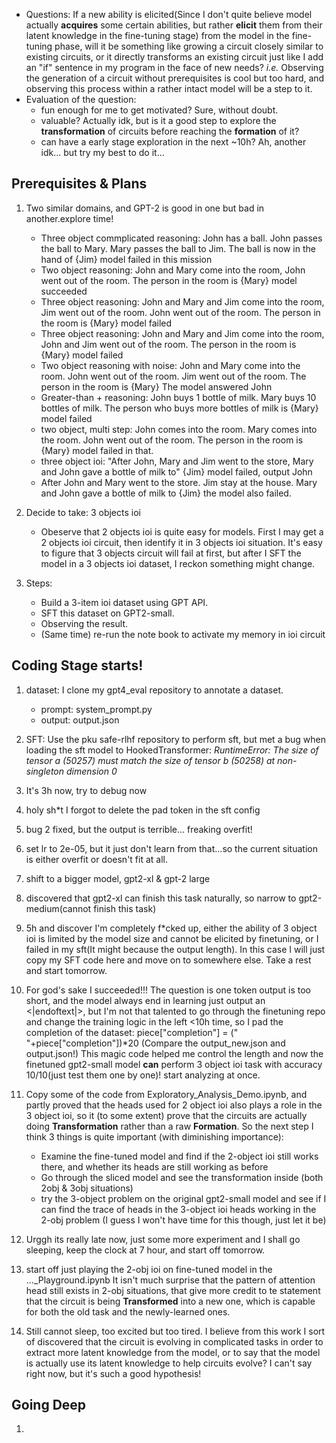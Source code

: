- Questions: If a new ability is elicited(Since I don't quite believe model actually **acquires** some certain abilities, but rather **elicit** them from their latent knowledge in the fine-tuning stage) from the model in the fine-tuning phase, will it be something like growing a circuit closely similar to existing circuits, or it directly transforms an existing circuit just like I add an "if" sentence in my program in the face of new needs? *i.e.* Observing the generation of a circuit without prerequisites is cool but too hard, and observing this process within a rather intact model will be a step to it.
- Evaluation of the question:
    - fun enough for me to get motivated? Sure, without doubt.
    - valuable? Actually idk, but is it a good step to explore the **transformation** of circuits before reaching the **formation** of it? 
    - can have a early stage exploration in the next ~10h? Ah, another idk... but try my best to do it...
## Prerequisites & Plans
1. Two similar domains, and GPT-2 is good in one but bad in another.explore time!
    - Three object commplicated reasoning: John has a ball. John passes the ball to Mary. Mary passes the ball to Jim. The ball is now in the hand of {Jim} model failed in this mission
    - Two object reasoning: John and Mary come into the room, John went out of the room. The person in the room is {Mary} model succeeded
    - Three object reasoning: John and Mary and Jim come into the room, Jim went out of the room. John went out of the room. The person in the room is {Mary} model failed
    - Three object reasoning: John and Mary and Jim come into the room, John and Jim went out of the room. The person in the room is {Mary} model failed
    - Two object reasoning with noise: John and Mary come into the room. John went out of the room. Jim went out of the room. The person in the room is {Mary} The model answered John
    - Greater-than + reasoning: John buys 1 bottle of milk. Mary buys 10 bottles of milk. The person who buys more bottles of milk is {Mary} model failed
    - two object, multi step: John comes into the room. Mary comes into the room. John went out of the room. The person in the room is {Mary} model failed in that.
    - three object ioi: "After John, Mary and Jim went to the store, Mary and John gave a bottle of milk to" {Jim} model failed, output John
    - After John and Mary went to the store. Jim stay at the house. Mary and John gave a bottle of milk to {Jim} the model also failed.

2. Decide to take: 3 objects ioi
    - Obeserve that 2 objects ioi is quite easy for models. First I may get a 2 objects ioi circuit, then identify it in 3 objects ioi situation. It's easy to figure that 3 objects circuit will fail at first, but after I SFT the model in a 3 objects ioi dataset, I reckon something might change.

3. Steps:
    - Build a 3-item ioi dataset using GPT API.
    - SFT this dataset on GPT2-small.
    - Observing the result.
    - (Same time) re-run the note book to activate my memory in ioi circuit

## Coding Stage starts!
1. dataset: I clone my gpt4_eval repository to annotate a dataset.
    - prompt: system_prompt.py
    - output: output.json
2. SFT: Use the pku safe-rlhf repository to perform sft, but met a bug when loading the sft model to HookedTransformer: *RuntimeError: The size of tensor a (50257) must match the size of tensor b (50258) at non-singleton dimension 0*
3. It's 3h now, try to debug now
4. holy sh*t I forgot to delete the pad token in the sft config
5. bug 2 fixed, but the output is terrible... freaking overfit!
6. set lr to 2e-05, but it just don't learn from that...so the current situation is either overfit or doesn't fit at all.
7. shift to a bigger model, gpt2-xl & gpt-2 large
8. discovered that gpt2-xl can finish this task naturally, so narrow to gpt2-medium(cannot finish this task)
9. 5h and discover I'm completely f*cked up, either the ability of 3 object ioi is limited by the model size and cannot be elicited by finetuning, or I failed in my sft(It might because the output length). In this case I will just copy my SFT code here and move on to somewhere else. Take a rest and start tomorrow.

10. For god's sake I succeeded!!! The question is one token output is too short, and the model always end in learning just output an <|endoftext|>, but I'm not that talented to go through the finetuning repo and change the training logic in the left <10h time, so I pad the completion of the dataset: piece["completion"] = (" "+piece["completion"])*20 (Compare the output_new.json and output.json!) This magic code helped me control the length and now the finetuned gpt2-small model **can** perform 3 object ioi task with accuracy 10/10(just test them one by one)! start analyzing at once.

11. Copy some of the code from Exploratory_Analysis_Demo.ipynb, and partly proved that the heads used for 2 object ioi also plays a role in the 3 object ioi, so it (to some extent) prove that the circuits are actually doing **Transformation** rather than a raw **Formation**. So the next step I think 3 things is quite important (with diminishing importance):
    - Examine the fine-tuned model and find if the 2-object ioi still works there, and whether its heads are still working as before
    - Go through the sliced model and see the transformation inside (both 2obj & 3obj situations)
    - try the 3-object problem on the original gpt2-small model and see if I can find the trace of heads in the 3-object ioi heads working in the 2-obj problem (I guess I won't have time for this though, just let it be)
12. Urggh its really late now, just some more experiment and I shall go sleeping, keep the clock at 7 hour, and start off tomorrow.

13. start off just playing the 2-obj ioi on fine-tuned model in the ..._Playground.ipynb It isn't much surprise that the pattern of attention head still exists in 2-obj situations, that give more credit to te statement that the circuit is being **Transformed** into a new one, which is capable for both the old task and the newly-learned ones.
14. Still cannot sleep, too excited but too tired. I believe from this work I sort of discovered that the circuit is evolving in complicated tasks in order to extract more latent knowledge from the model, or to say that the model is actually use its latent knowledge to help circuits evolve? I can't say right now, but it's such a good hypothesis!

## Going Deep
1. 
